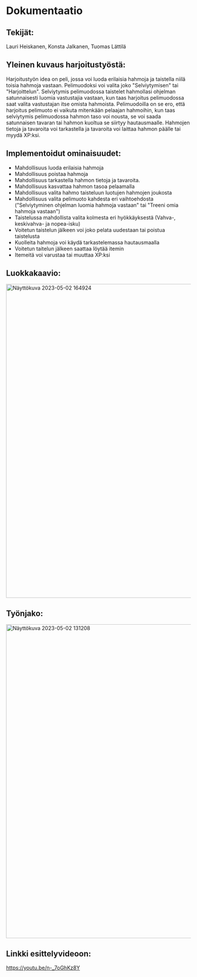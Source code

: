 # Dokumentaatio


## Tekijät: 
Lauri Heiskanen,
Konsta Jalkanen,
Tuomas Lättilä

## Yleinen kuvaus harjoitustyöstä:
Harjoitustyön idea on peli, jossa voi luoda erilaisia hahmoja ja taistella niilä toisia hahmoja vastaan. Pelimuodoksi voi valita joko "Selviytymisen" tai "Harjoittelun". Selviytymis pelimuodossa taistelet hahmollasi ohjelman satunnaisesti luomia vastustajia vastaan, kun taas harjoitus pelimuodossa saat valita vastustajan itse omista hahmoista. Pelimuodoilla on se ero, että harjoitus pelimuoto ei vaikuta mitenkään pelaajan hahmoihin, kun taas selviytymis pelimuodossa hahmon taso voi nousta, se voi saada satunnaisen tavaran tai hahmon kuoltua se siirtyy hautausmaalle. Hahmojen tietoja ja tavaroita voi tarkastella ja tavaroita voi laittaa hahmon päälle tai myydä XP:ksi. 

## Implementoidut ominaisuudet:
- Mahdollisuus luoda erilaisia hahmoja
- Mahdollisuus poistaa hahmoja
- Mahdollisuus tarkastella hahmon tietoja ja tavaroita.
- Mahdollisuus kasvattaa hahmon tasoa pelaamalla
- Mahdollisuus valita hahmo taisteluun luotujen hahmojen joukosta
- Mahdollisuus valita pelimuoto kahdesta eri vaihtoehdosta ("Selviytyminen ohjelman luomia hahmoja vastaan" tai "Treeni omia hahmoja vastaan")
- Taistelussa mahdollista valita kolmesta eri hyökkäyksestä (Vahva-, keskivahva- ja nopea-isku)
- Voitetun taistelun jälkeen voi joko pelata uudestaan tai poistua taistelusta
- Kuolleita hahmoja voi käydä tarkastelemassa hautausmaalla
- Voitetun taitelun jälkeen saattaa löytää itemin
- Itemeitä voi varustaa tai muuttaa XP:ksi

## Luokkakaavio:
<img width="857" alt="Näyttökuva 2023-05-02 164924" src="https://user-images.githubusercontent.com/120785942/235686507-e6de4c31-75ae-4d33-84c6-f6b24dc245f6.png">



## Työnjako:
<img width="857" alt="Näyttökuva 2023-05-02 131208" src="https://user-images.githubusercontent.com/120785942/235639997-63fe8a04-cbb0-4f9e-8f8b-2a098a714612.png">

## Linkki esittelyvideoon:
https://youtu.be/n-_7oGhKz8Y
